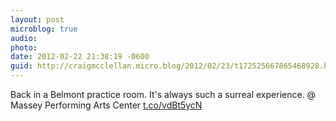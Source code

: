 ```yaml
---
layout: post
microblog: true
audio: 
photo: 
date: 2012-02-22 21:38:19 -0600
guid: http://craigmcclellan.micro.blog/2012/02/23/t172525667865468928.html
---
```

Back in a Belmont practice room. It's always such a surreal experience.   @ Massey Performing Arts Center [t.co/vdBt5ycN](http://t.co/vdBt5ycN)
